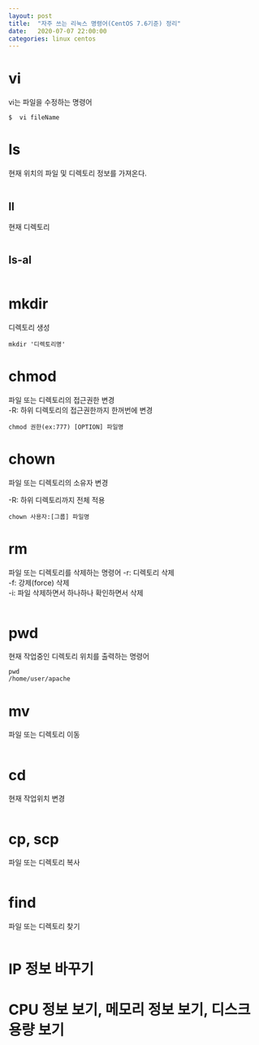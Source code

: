 ```yaml
---
layout: post
title:  "자주 쓰는 리눅스 명령어(CentOS 7.6기준) 정리"
date:   2020-07-07 22:00:00
categories: linux centos
---
```


# vi
vi는 파일을 수정하는 명령어
```
$  vi fileName
```

# ls
현재 위치의 파일 및 디렉토리 정보를 가져온다.
```

```
## ll
현재 디렉토리
```

```
## ls-al
```
```


# mkdir
디렉토리 생성
```
mkdir '디렉토리명'
```

# chmod
파일 또는 디렉토리의 접근권한 변경  
-R: 하위 디렉토리의 접근권한까지 한꺼번에 변경
```
chmod 권한(ex:777) [OPTION] 파일명
```

# chown
파일 또는 디렉토리의 소유자 변경  

-R: 하위 디렉토리까지 전체 적용  

```
chown 사용자:[그룹] 파일명
```

# rm
파일 또는 디렉토리를 삭제하는 명령어
-r: 디렉토리 삭제  
-f: 강제(force) 삭제  
-i: 파일 삭제하면서 하나하나 확인하면서 삭제  
```

```

# pwd
현재 작업중인 디렉토리 위치를 출력하는 명령어
```
pwd
/home/user/apache
```

# mv
파일 또는 디렉토리 이동
```

```

# cd
현재 작업위치 변경
```

```

# cp, scp
파일 또는 디렉토리 복사
```

```

# find
파일 또는 디렉토리 찾기
```

```

# IP 정보 바꾸기


# CPU 정보 보기, 메모리 정보 보기, 디스크 용량 보기
